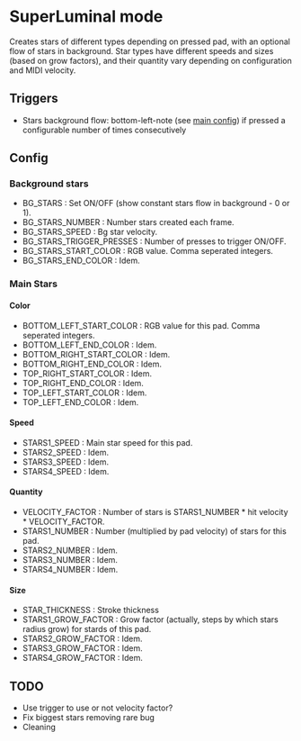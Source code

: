 SuperLuminal mode
=======
Creates stars of different types depending on pressed pad, with an optional flow of stars in background. Star types have different speeds and sizes (based on grow factors), and their quantity vary depending on configuration and MIDI velocity.

## Triggers
- Stars background flow: bottom-left-note (see [main config](config.properties)) if pressed a configurable number of times consecutively

## Config
### Background stars
- BG_STARS : Set ON/OFF (show constant stars flow in background - 0 or 1).
- BG_STARS_NUMBER : Number stars created each frame.
- BG_STARS_SPEED : Bg star velocity.
- BG_STARS_TRIGGER_PRESSES : Number of presses to trigger ON/OFF.
- BG_STARS_START_COLOR : RGB value. Comma seperated integers.
- BG_STARS_END_COLOR : Idem.

### Main Stars
#### Color
- BOTTOM_LEFT_START_COLOR : RGB value for this pad. Comma seperated integers.
- BOTTOM_LEFT_END_COLOR : Idem.
- BOTTOM_RIGHT_START_COLOR : Idem.
- BOTTOM_RIGHT_END_COLOR : Idem.
- TOP_RIGHT_START_COLOR : Idem.
- TOP_RIGHT_END_COLOR : Idem.
- TOP_LEFT_START_COLOR : Idem.
- TOP_LEFT_END_COLOR : Idem.

#### Speed
- STARS1_SPEED : Main star speed for this pad.
- STARS2_SPEED : Idem.
- STARS3_SPEED : Idem.
- STARS4_SPEED : Idem.

#### Quantity
- VELOCITY_FACTOR : Number of stars is STARS1_NUMBER * hit velocity * VELOCITY_FACTOR.
- STARS1_NUMBER : Number (multiplied by pad velocity) of stars for this pad.
- STARS2_NUMBER : Idem.
- STARS3_NUMBER : Idem.
- STARS4_NUMBER : Idem.

#### Size
- STAR_THICKNESS : Stroke thickness
- STARS1_GROW_FACTOR : Grow factor (actually, steps by which stars radius grow) for stards of this pad.
- STARS2_GROW_FACTOR : Idem.
- STARS3_GROW_FACTOR : Idem.
- STARS4_GROW_FACTOR : Idem.

## TODO
- Use trigger to use or not velocity factor?
- Fix biggest stars removing rare bug
- Cleaning
